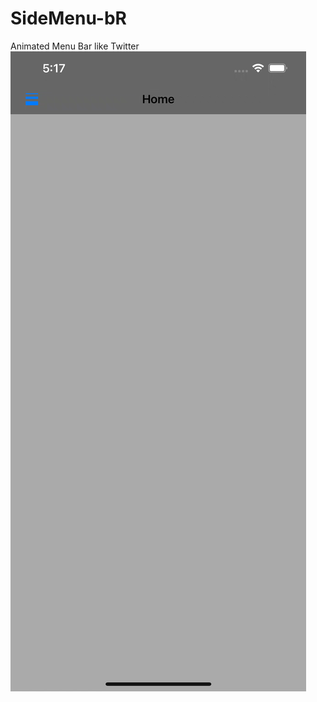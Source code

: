 # SideMenu-bR
Animated Menu Bar like Twitter
![alt-text](https://github.com/berupu/SideMenu-bR/blob/main/sideMenubR.gif)
